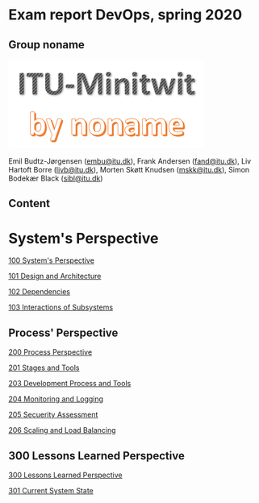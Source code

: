 # Exam report DevOps, spring 2020
## Group noname

![group logo](images/group_logo_large.png)

Emil Budtz-Jørgensen (embu@itu.dk), 
Frank Andersen (fand@itu.dk), 
Liv Hartoft Borre (livb@itu.dk), 
Morten Skøtt Knudsen (mskk@itu.dk), 
Simon Bodekær Black (sibl@itu.dk) 

## Content
# System's Perspective
[100 System's Perspective](../chapters/100_systems_perspective.md)

[101 Design and Architecture](101_design_and_architecture.md)

[102 Dependencies](102_dependencies.md)

[103 Interactions of Subsystems](103_interactions_of_subsystems.md)

## Process' Perspective

[200 Process Perspective](200_process_perspective.md)

[201 Stages and Tools](201_ci_dc_chain_tools.md)

[203 Development Process and Tools](203_dev_process_and_tools.md)

[204 Monitoring and Logging](204_monitoring_and_logging.md)

[205 Secuerity Assessment](205_sec_assessment.md)

[206 Scaling and Load Balancing](206_scaling_and_load_balancing.md)

## 300 Lessons Learned Perspective

[300 Lessons Learned Perspective](300_lessons_learned_perspective.md)

[301 Current System State](301_current_system_state.md)
